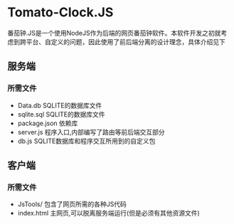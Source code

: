 # Tomato-Clock.JS
番茄钟.JS是一个使用NodeJS作为后端的网页番茄钟软件。本软件开发之初就考虑到跨平台、自定义的问题，因此使用了前后端分离的设计理念，具体介绍见下

## 服务端
### 所需文件
- Data.db SQLITE的数据库文件
- sqlite.sql SQLITE的数据库文件
- package.json 依赖库
- server.js 程序入口,内部编写了路由等前后端交互部分
- db.js SQLITE数据库和程序交互所用到的自定义包

## 客户端
### 所需文件
- JsTools/ 包含了网页所需的各种JS代码
- index.html 主网页,可以脱离服务端运行(但是必须有其他资源文件)
